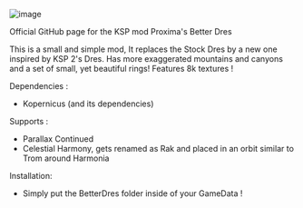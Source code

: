 ![image](https://github.com/user-attachments/assets/bf30e856-85d3-44c0-b071-46c0999b4230)

Official GitHub page for the KSP mod Proxima's Better Dres

This is a small and simple mod, It replaces the Stock Dres by a new one inspired by KSP 2's Dres. Has more exaggerated mountains and canyons and a set of small, yet beautiful rings! Features 8k textures !

Dependencies :

- Kopernicus (and its dependencies)

Supports : 
- Parallax Continued
- Celestial Harmony, gets renamed as Rak and placed in an orbit similar to Trom around Harmonia

Installation: 
- Simply put the BetterDres folder inside of your GameData !
